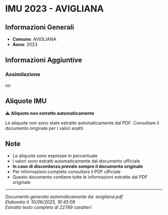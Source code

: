 # IMU 2023 - AVIGLIANA

## Informazioni Generali

- **Comune**: AVIGLIANA
- **Anno**: 2023

## Informazioni Aggiuntive

### Assimilazione
no


## Aliquote IMU

⚠️ **Aliquote non estratte automaticamente**

Le aliquote non sono state estratte automaticamente dal PDF. 
Consultare il documento originale per i valori esatti.

## Note

- Le aliquote sono espresse in percentuale
- I valori sono estratti automaticamente dal documento ufficiale
- **In caso di discordanza prevale sempre il documento originale**
- Per informazioni complete consultare il PDF ufficiale
- Questo documento contiene tutte le informazioni estratte dal PDF originale

---
*Documento generato automaticamente da: avigliana.pdf*  
*Elaborato il: 10/06/2025, 16:45:09*  
*Estratto testo completo di 22749 caratteri*

